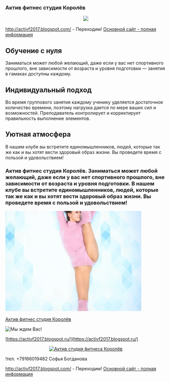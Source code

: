 ### Актив фитнес студия Королёв 

<p align="center"> 
<img src="https://avatars1.githubusercontent.com/u/37883500?s=200&v=4">
</p>

http://activf2017.blogspot.com/ - Переходим!
[Основной сайт - полная информация](http://activf2017.blogspot.com/)

## Обучение с нуля

Заниматься может любой желающий, даже если у вас нет спортивного прошлого, вне зависимости от возраста и уровня подготовки — занятия в гамаках доступны каждому.

## Индивидуальный подход

Во время группового занятия каждому ученику уделяется достаточное количество времени, поэтому нагрузка дается по мере ваших сил и возможностей. Преподаватель контролирует и корректирует правильность выполнение элементов.

## Уютная атмосфера

В нашем клубе вы встретите единомышленников, людей, которые так же как и вы хотят вести здоровый образ жизни. Вы проведете время с пользой и удовольствием!

### Актив фитнес студия Королёв. Заниматься может любой желающий, даже если у вас нет спортивного прошлого, вне зависимости от возраста и уровня подготовки. В нашем клубе вы встретите единомышленников, людей, которые так же как и вы хотят вести здоровый образ жизни. Вы проведете время с пользой и удовольствием!

![Актив фитнес студия Адрес: 141077 г. Королев, Октябрьский бульвар, дом 5.](https://github.com/activf2017/Activ-fitness-Korolev-studio/blob/master/%D1%81%D0%BE%D0%BD%D1%8F%20%D1%80%D0%B0%D1%81%D1%82-ANIMATION.gif?raw=true)

[Актив фитнес студия Королёв](https://activf2017.blogspot.ru/)

![Мы ждем Вас!](https://4.bp.blogspot.com/-Vozw--6GEa8/WraWA26N2bI/AAAAAAAAAU8/4e-lxnOtVRwejgg77jOfKKXkO4o7J1-IwCEwYBhgL/s1600/%25D0%2590%25D0%25BA%25D1%2582%25D0%25B8%25D0%25B2%2B%25D0%259A%25D0%25BE%25D1%2580%25D0%25BE%25D0%25BB%25D0%25B5%25D0%25B2.jpg)

[https://activf2017.blogspot.ru/](https://activf2017.blogspot.ru/)

<center><a href="https://activf2017.blogspot.ru/"><img alt="Актив студия фитнеса Королёв" src="https://goo.gl/gjB9GV" height="31" width="88" border="0" /></a></center>

!тел. +79166019482 Софья Богданова 

http://activf2017.blogspot.com/ - Переходим!
[Основной сайт - полная информация](http://activf2017.blogspot.com/)


